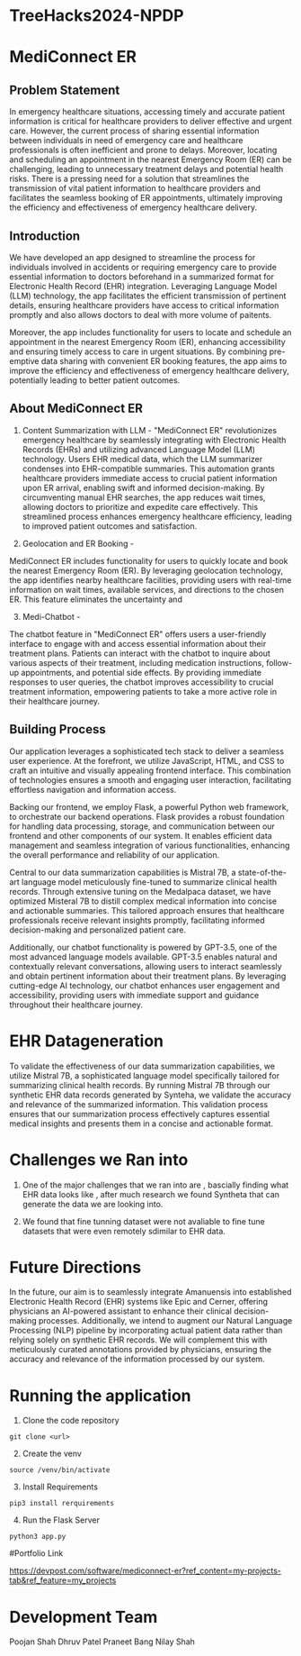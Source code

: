 # TreeHacks2024-NPDP

# MediConnect ER

## Problem Statement

In emergency healthcare situations, accessing timely and accurate patient information is critical for healthcare providers to deliver effective and urgent care. However, the current process of sharing essential information between individuals in need of emergency care and healthcare professionals is often inefficient and prone to delays. Moreover, locating and scheduling an appointment in the nearest Emergency Room (ER) can be challenging, leading to unnecessary treatment delays and potential health risks. There is a pressing need for a solution that streamlines the transmission of vital patient information to healthcare providers and facilitates the seamless booking of ER appointments, ultimately improving the efficiency and effectiveness of emergency healthcare delivery.

## Introduction

We have developed an app designed to streamline the process for individuals involved in accidents or requiring emergency care to provide essential information to doctors beforehand in a summarized format for Electronic Health Record (EHR) integration. Leveraging Language Model (LLM) technology, the app facilitates the efficient transmission of pertinent details, ensuring healthcare providers have access to critical information promptly and also allows doctors to deal with more volume of paitents.

Moreover, the app includes functionality for users to locate and schedule an appointment in the nearest Emergency Room (ER), enhancing accessibility and ensuring timely access to care in urgent situations. By combining pre-emptive data sharing with convenient ER booking features, the app aims to improve the efficiency and effectiveness of emergency healthcare delivery, potentially leading to better patient outcomes.

## About MediConnect ER

1. Content Summarization with LLM - 
"MediConnect ER" revolutionizes emergency healthcare by seamlessly integrating with Electronic Health Records (EHRs) and utilizing advanced Language Model (LLM) technology. Users EHR medical data, which the LLM summarizer condenses into EHR-compatible summaries. This automation grants healthcare providers immediate access to crucial patient information upon ER arrival, enabling swift and informed decision-making. By circumventing manual EHR searches, the app reduces wait times, allowing doctors to prioritize and expedite care effectively. This streamlined process enhances emergency healthcare efficiency, leading to improved patient outcomes and satisfaction.

2. Geolocation and ER Booking -

MediConnect ER includes functionality for users to quickly locate and book the nearest Emergency Room (ER). By leveraging geolocation technology, the app identifies nearby healthcare facilities, providing users with real-time information on wait times, available services, and directions to the chosen ER. This feature eliminates the uncertainty and 

3. Medi-Chatbot -

The chatbot feature in "MediConnect ER" offers users a user-friendly interface to engage with and access essential information about their treatment plans. Patients can interact with the chatbot to inquire about various aspects of their treatment, including medication instructions, follow-up appointments, and potential side effects. By providing immediate responses to user queries, the chatbot improves accessibility to crucial treatment information, empowering patients to take a more active role in their healthcare journey. 


## Building Process

Our application leverages a sophisticated tech stack to deliver a seamless user experience. At the forefront, we utilize JavaScript, HTML, and CSS to craft an intuitive and visually appealing frontend interface. This combination of technologies ensures a smooth and engaging user interaction, facilitating effortless navigation and information access.

Backing our frontend, we employ Flask, a powerful Python web framework, to orchestrate our backend operations. Flask provides a robust foundation for handling data processing, storage, and communication between our frontend and other components of our system. It enables efficient data management and seamless integration of various functionalities, enhancing the overall performance and reliability of our application.

Central to our data summarization capabilities is Mistral 7B, a state-of-the-art language model meticulously fine-tuned to summarize clinical health records. Through extensive tuning on the Medalpaca dataset, we have optimized Misteral 7B to distill complex medical information into concise and actionable summaries. This tailored approach ensures that healthcare professionals receive relevant insights promptly, facilitating informed decision-making and personalized patient care.

Additionally, our chatbot functionality is powered by GPT-3.5, one of the most advanced language models available. GPT-3.5 enables natural and contextually relevant conversations, allowing users to interact seamlessly and obtain pertinent information about their treatment plans. By leveraging cutting-edge AI technology, our chatbot enhances user engagement and accessibility, providing users with immediate support and guidance throughout their healthcare journey.


# EHR Datageneration

To validate the effectiveness of our data summarization capabilities, we utilize Mistral 7B, a sophisticated language model specifically tailored for summarizing clinical health records. By running Mistral 7B through our synthetic EHR data records generated by Synteha, we validate the accuracy and relevance of the summarized information. This validation process ensures that our summarization process effectively captures essential medical insights and presents them in a concise and actionable format.

# Challenges we Ran into

1. One of the major challenges that we ran into are , bascially finding what EHR data looks like , after much research we found Syntheta that can generate the data we are looking into.

2. We found that fine tunning dataset were not avaliable to fine tune datasets that were even remotely sdimilar to EHR data.


# Future Directions

In the future, our aim is to seamlessly integrate Amanuensis into established Electronic Health Record (EHR) systems like Epic and Cerner, offering physicians an AI-powered assistant to enhance their clinical decision-making processes. Additionally, we intend to augment our Natural Language Processing (NLP) pipeline by incorporating actual patient data rather than relying solely on synthetic EHR records. We will complement this with meticulously curated annotations provided by physicians, ensuring the accuracy and relevance of the information processed by our system.

# Running the application

1. Clone the code repository

```
git clone <url>

```

2. Create the venv 

```
source /venv/bin/activate
```

3. Install Requirements
```
pip3 install rerquirements
```

4. Run the Flask Server
```
python3 app.py
```
#Portfolio Link

https://devpost.com/software/mediconnect-er?ref_content=my-projects-tab&ref_feature=my_projects

# Development Team

Poojan Shah
Dhruv Patel
Praneet Bang
Nilay Shah


















